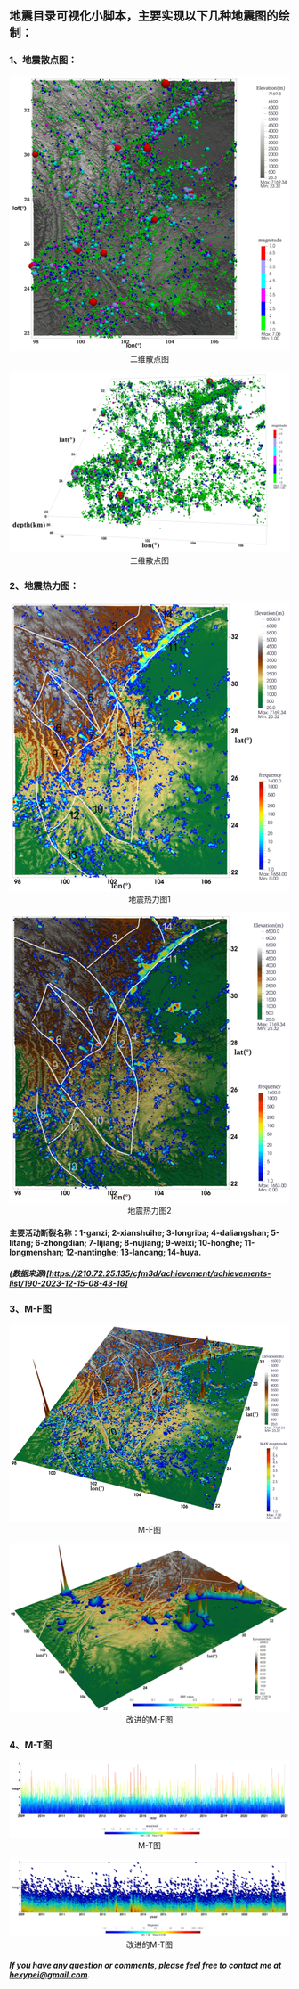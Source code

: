 ## 地震目录可视化小脚本，主要实现以下几种地震图的绘制：

### 1、地震散点图：
<p align="center">
  <img src="pic/2d_sphere.png" alt="二维散点图" /><br />
  二维散点图
</p>

<p align="center">
  <img src="pic/3d_sphere.png" alt="三维散点图" /><br />
  三维散点图
</p>

### 2、地震热力图：
<p align="center">
  <img src="pic/hotmap.png" alt="地震热力图" /><br />
  地震热力图1
</p>

<p align="center">
  <img src="pic/hotmap2.png" alt="地震热力图" /><br />
  地震热力图2
</p>

#### 主要活动断裂名称：1-ganzi; 2-xianshuihe; 3-longriba; 4-daliangshan; 5-litang; 6-zhongdian; 7-lijiang; 8-nujiang; 9-weixi; 10-honghe; 11-longmenshan; 12-nantinghe; 13-lancang; 14-huya.
##### (数据来源)[https://210.72.25.135/cfm3d/achievement/achievements-list/190-2023-12-15-08-43-16]

### 3、M-F图
<p align="center">
  <img src="pic/M-F.png" alt="震级-频次图" /><br />
  M-F图
</p>

<p align="center">
  <img src="pic/rbf_cpu.png" alt="震级-频次图" /><br />
  改进的M-F图
</p>

### 4、M-T图
<p align="center">
  <img src="pic/m-t.png" alt="M-T图" /><br />
  M-T图
</p>

<p align="center">
  <img src="pic/hotmap-m-t.png" alt="改进的M-T图" /><br />
  改进的M-T图
</p>


##### If you have any question or comments, please feel free to contact me at  hexypei@gmail.com.
